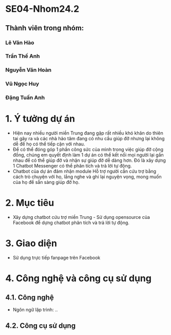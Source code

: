 # SE04-Nhom24.2

## Thành viên trong nhóm:

### Lê Văn Hào
### Trần Thế Anh
### Nguyễn Văn Hoàn
### Vũ Ngọc Huy
### Đặng Tuấn Anh

# 1. Ý tưởng dự án
* Hiện nay nhiều người miền Trung đang gặp rất nhiều khó khăn do thiên tai gây ra và các nhà hảo tâm đang có nhu cầu giúp đỡ nhưng lại không dễ để họ có thể tiếp cận với nhau. 
* Để có thể đóng góp 1 phần công sức của mình trong việc giúp đỡ cộng đồng, chúng em quyết định làm 1 dự án có thể kết nối mọi người lại gần nhau để có thể giúp đỡ và nhận sự giúp đỡ dễ dàng hơn.
Đó là xây dựng 1 Chatbot Messenger có thể phân tích và trả lời tự động. 
* Chatbot của dự án đảm nhận module Hỗ trợ người cần cứu trợ bằng cách trò chuyện với họ, lắng nghe và ghi lại nguyện vọng, mong 
muốn của họ để sẵn sàng giúp đỡ họ.
# 2. Mục tiêu
* Xây dựng chatbot cứu trợ miền Trung - Sử dụng opensource của Facebook để dựng chatbot phân tích và trả lời tự động.

# 3. Giao diện
* Sử dụng trực tiếp fanpage trên Facebook

# 4. Công nghệ và công cụ sử dụng
## 4.1. Công nghệ
* Ngôn ngữ lập trình: ..

## 4.2. Công cụ sử dụng




